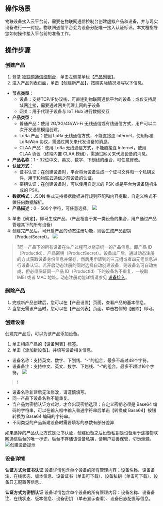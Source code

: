 ## 操作场景
物联设备接入云平台前，需要在物联网通信控制台创建虚拟产品和设备，并与现实设备进行一一对应。物联网通信平台会为设备分配唯一接入认证标识。本文档指导您如何操作接入平台前的准备工作。


## 操作步骤
### 创建产品
1. 登录 [物联网通信控制台](https://console.cloud.tencent.com/iotcloud)，单击左侧菜单栏【[产品列表](https://console.cloud.tencent.com/iotcloud/products)】。
2. 进入产品列表页面，单击【创建新产品】，按照实际情况填写以下信息。
 - **节点类型**：
    - 设备：支持TCP/IP协议栈，可直连到物联网通信平台的设备；或仅支持局域网连接，需要通过网关代理上网的子设备
    - 网关：用于代理子设备与 IoT Hub 进行数据交互
 - **产品类型**：
    - 普通产品：使用 2G/3G/4G/Wi-Fi 无线通信或有线通信方式，用户可以二次开发通信模组创建。
    - LoRa 产品：使用 LoRa 无线通信方式，不能直接连 Internet，使用标准 LoRaWan 协议，需通过网关来代发设备的消息。
    - CLAA 产品：使用 LoRa 无线通信方式，不能直接连 Internet，使用 CLAA 协议（终端内置 CLAA 模组），需通过网关来代发设备的消息。
 - **产品名称**：1 - 32位中文、英文、数字、下划线的组合，可任意修改。
 - **认证方式**：
    - 证书认证：在创建设备时，平台将为设备生成一个证书文件和一个私钥文件，用于和物联云通信之前设备的认证。
    - 密钥认证：在创建设备时，可以使用自定义的 PSK 或是平台为设备随机生成的 PSK。
 - **数据格式**：JSON 格式支持根据数据进行规则匹配和内容提取，自定义格式不做任何数据解析。
 - **产品描述**：0 - 500个字符，可任意选择。
 ![](https://main.qcloudimg.com/raw/e302b3aa4f554902d62c59b67ddf3336.png)
3. 单击【确定】，即可生成产品。（产品相当于某一类设备的集合，用户通过产品管理其下的所有设备）
4. 创建完产品后，可开启产品的动态注册功能，则会生成产品密钥（ProductSecret）。
![](https://main.qcloudimg.com/raw/e2d0363f8c83ddcd97dfc2a9952a8aea.png)
>?同一产品下的所有设备在生产过程可以烧录统一的产品信息，即产品 ID（ProductId）、产品密钥（ProductSecret）。设备出厂后，通过动态注册的方式获取设备身份信息并保存，然后用申请到的三元组或者四元组信息进行设备认证。若开启动态注册的同时选择自动创建设备，则设备名可自动生成，但必须保证同一产品 ID（ProductId）下的设备名不重复，一般取 IMEI 或者 MAC 地址。动态注册功能详情请参见 [设备接入](https://cloud.tencent.com/document/product/634/35270)。


### 删除产品
1. 完成新产品创建后，您可以在【产品设置】页面，查看产品的基本信息。
2. 当您无需该产品时，您可以在【产品列表】页面，单击右侧的【删除】即可。


### 创建设备
创建完产品后，可以为该产品添加设备。
1. 单击相应产品的【设备列表】标签。
2. 单击【添加新设备】。并填写设备相关信息。
  - 设备名称：支持英文、数字、下划线、"-"的组合，最多不超过48个字符。
  - 设备备注：支持中文、英文、数字、下划线、"-"的组合，最多不超过16个字符。
  ![](https://main.qcloudimg.com/raw/00afe7641c7d693cf3bf8025124f546e.png)

>!
- 设备名称新建后无法修改，请谨慎填写。
- 同一产品下设备名称不能重复。
- 当产品为密钥认证方式时，才会出现密钥选项；自定义密钥必须是 Base64 编码的字符串，可以在输入框中输入普通字符串后单击【转换成 Base64】按钮转换为 Base64 编码的字符串。
- 不同类型的产品新建设备时需要填写的参数有部分差异


如果选择的产品认证方式是证书认证，创建设备之后设备私钥是设备用于连接物联网通信后台的唯一标识，后台不存储该设备私钥，请用户妥善保管，切勿泄漏。
![创建设备提示](https://main.qcloudimg.com/raw/bd17f818ebf4c3910324d3594eb9438d.png)


### 设备详情
**认证方式为证书认证**
设备详情包含单个设备的所有管理内容：设备名称、设备备注、在线状态、版本信息、设备证书（单击可下载）、设备私钥（单击可下载）、设备日志配置等信息。

**认证方式为密钥认证**
设备详情包含单个设备的所有管理内容：设备名称、设备备注、在线状态、版本信息、设备密钥 （单击显示查看）、设备日志配置等信息。


